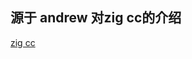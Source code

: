 ## 源于 andrew 对zig cc的介绍
[zig cc](https://andrewkelley.me/post/zig-cc-powerful-drop-in-replacement-gcc-clang.html)
